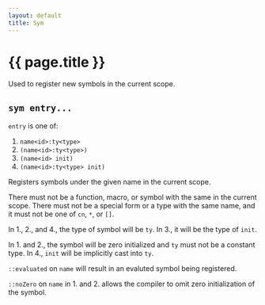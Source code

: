 ```yaml
---
layout: default
title: Sym
---
```

# {{ page.title }}

Used to register new symbols in the current scope.

## `sym entry...`

`entry` is one of:

 1. `name<id>:ty<type>`
 2. `(name<id>:ty<type>)`
 3. `(name<id> init)`
 4. `(name<id>:ty<type> init)`

Registers symbols under the given name in the current scope.

There must not be a function, macro, or symbol with the same in the current scope. There must not be a special form or a type with the same name, and it must not be one of `cn`, `*`, or `[]`.

In 1., 2., and 4., the type of symbol will be `ty`. In 3., it will be the type of `init`.

In 1. and 2., the symbol will be zero initialized and `ty` must not be a constant type. In 4., `init` will be implicitly cast into `ty`.

`::evaluated` on `name` will result in an evaluted symbol being registered.

`::noZero` on `name` in 1. and 2. allows the compiler to omit zero initialization of the symbol.